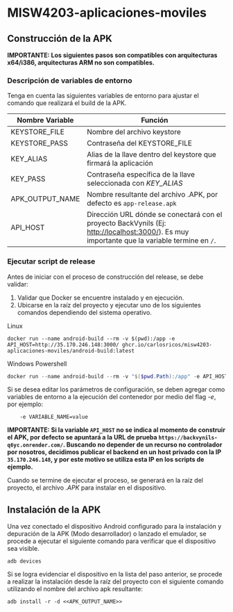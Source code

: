 # MISW4203-aplicaciones-moviles

## Construcción de la APK

**IMPORTANTE: Los siguientes pasos son compatibles con arquitecturas x64/i386, arquitecturas ARM no son compatibles.**

### Descripción de variables de entorno

Tenga en cuenta las siguientes variables de entorno para ajustar el comando que realizará el build de la APK.

| Nombre Variable | Función |
| --- | --- |
| KEYSTORE_FILE | Nombre del archivo keystore |
| KEYSTORE_PASS | Contraseña del KEYSTORE_FILE |
| KEY_ALIAS | Alias de la llave dentro del keystore que firmará la aplicación |
| KEY_PASS | Contraseña específica de la  llave seleccionada con *KEY_ALIAS* |
| APK_OUTPUT_NAME | Nombre resultante del archivo .APK, por defecto es `app-release.apk` |
| API_HOST | Dirección URL dónde se conectará con el proyecto BackVynils (Ej: <http://localhost:3000/>). Es muy importante que la variable termine en `/`.|

### Ejecutar script de release

Antes de iniciar con el proceso de construcción del release, se debe validar:

1. Validar que Docker se encuentre instalado y en ejecución.
2. Ubicarse en la raíz del proyecto y ejecutar uno de los siguientes comandos dependiendo del sistema operativo.

Linux

``` Shell
docker run --name android-build --rm -v $(pwd):/app -e API_HOST=http://35.170.246.148:3000/ ghcr.io/carlosricos/misw4203-aplicaciones-moviles/android-build:latest
```

Windows Powershell

``` Powershell
docker run --name android-build --rm -v "$($pwd.Path):/app" -e API_HOST=http://35.170.246.148:3000/ ghcr.io/carlosricos/misw4203-aplicaciones-moviles/android-build:latest
```

Si se desea editar los parámetros de configuración, se deben agregar como variables de entorno a la ejecución del contenedor por medio del flag *-e*, por ejemplo:

``` Shell
    -e VARIABLE_NAME=value
```

**IMPORTANTE: Si la variable `API_HOST` no se indica al momento de construir el APK, por defecto se apuntará a la URL de prueba `https://backvynils-q6yc.onrender.com/`. Buscando no depender de un recurso no controlador por nosotros, decidimos publicar el backend en un host privado con la IP `35.170.246.148`, y por este motivo se utiliza esta IP en los scripts de ejemplo.**

Cuando se termine de ejecutar el proceso, se generará en la raíz del proyecto, el archivo *.APK* para instalar en el dispositivo.

## Instalación de la APK

Una vez conectado el dispositivo Android configurado para la instalación y depuración de la APK (Modo desarrollador) o lanzado el emulador, se procede a ejecutar el siguiente comando para verificar que el dispositivo sea visible.

``` Shell
adb devices
```

Si se logra evidenciar el dispositivo en la lista del paso anterior, se procede a realizar la instalación desde la raíz del proyecto con el siguiente comando utilizando el nombre del archivo apk resultante:

``` Shell
adb install -r -d <<APK_OUTPUT_NAME>>
```
